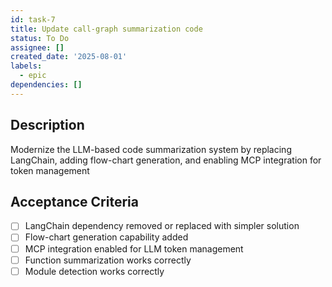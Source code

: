 ```yaml
---
id: task-7
title: Update call-graph summarization code
status: To Do
assignee: []
created_date: '2025-08-01'
labels:
  - epic
dependencies: []
---
```


## Description

Modernize the LLM-based code summarization system by replacing LangChain, adding flow-chart generation, and enabling MCP integration for token management

## Acceptance Criteria

- [ ] LangChain dependency removed or replaced with simpler solution
- [ ] Flow-chart generation capability added
- [ ] MCP integration enabled for LLM token management
- [ ] Function summarization works correctly
- [ ] Module detection works correctly
